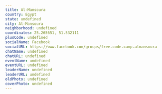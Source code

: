 ```yaml
---
title: Al-Mansoura
country: Egypt
state: undefined
city: Al-Mansoura
neighborhood: undefined
coordinates: 25.265651, 51.532111
plusCode: undefined
socialName: Facebook
socialURL: https://www.facebook.com/groups/free.code.camp.almansoura
chatName: undefined
chatURL: undefined
eventName: undefined
eventURL: undefined
leaderName: undefined
leaderURL: undefined
oldPhoto: undefined
coverPhoto: undefined
---
```

